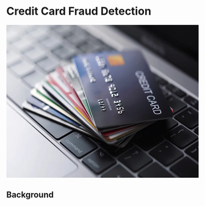 # Credit Card Fraud Detection

<img src="./Images/credit-card-fraud-boom-pandemic.jpg.webp" alt="My Image" width="800" height="400">


## Background
